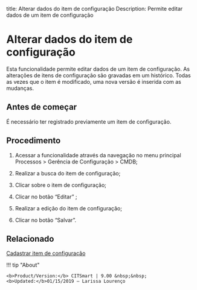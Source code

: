 title: Alterar dados do item de configuração
Description: Permite editar dados de um item de configuração
# Alterar dados do item de configuração

Esta funcionalidade permite editar dados de um item de configuração. As alterações de itens de configuração são gravadas em um histórico. Todas as vezes que o item é modificado, uma nova versão é inserida com as mudanças.

Antes de começar
--------------------

É necessário ter registrado previamente um item de configuração.

Procedimento
----------------

1.  Acessar a funcionalidade através da navegação no menu principal Processos \>
    Gerência de Configuração \> CMDB;

2.  Realizar a busca do item de configuração;

3.  Clicar sobre o item de configuração;

4.  Clicar no botão “Editar” ;

5.  Realizar a edição do item de configuração;

6.  Clicar no botão “Salvar”.

Relacionado
----------------

[Cadastrar item de configuração](/pt-br/citsmart-platform-9/processes/configuration/use/register-CI.html)

!!! tip "About"

    <b>Product/Version:</b> CITSmart | 9.00 &nbsp;&nbsp;
    <b>Updated:</b>01/15/2019 – Larissa Lourenço
